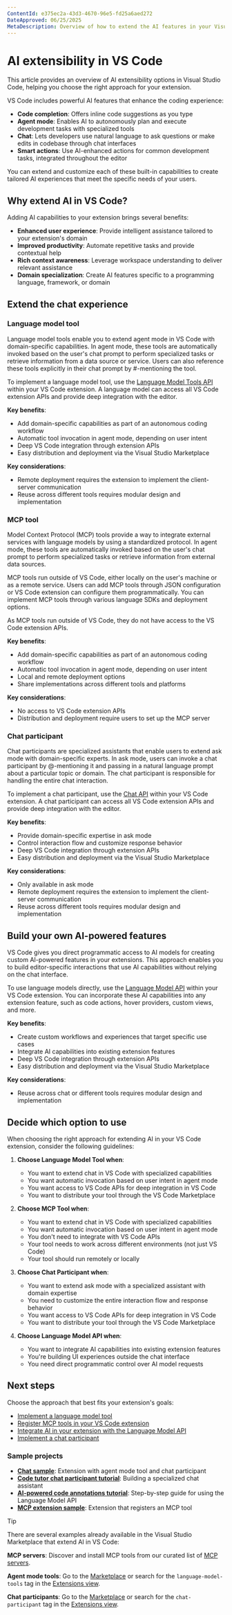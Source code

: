 ```yaml
---
ContentId: e375ec2a-43d3-4670-96e5-fd25a6aed272
DateApproved: 06/25/2025
MetaDescription: Overview of how to extend the AI features in your Visual Studio Code extension by using the Language Model, Tools, and Chat APIs.
---
```

# AI extensibility in VS Code

This article provides an overview of AI extensibility options in Visual Studio Code, helping you choose the right approach for your extension.

VS Code includes powerful AI features that enhance the coding experience:

- **Code completion**: Offers inline code suggestions as you type
- **Agent mode**: Enables AI to autonomously plan and execute development tasks with specialized tools
- **Chat**: Lets developers use natural language to ask questions or make edits in codebase through chat interfaces
- **Smart actions**: Use AI-enhanced actions for common development tasks, integrated throughout the editor

You can extend and customize each of these built-in capabilities to create tailored AI experiences that meet the specific needs of your users.

## Why extend AI in VS Code?

Adding AI capabilities to your extension brings several benefits:

- **Enhanced user experience**: Provide intelligent assistance tailored to your extension's domain
- **Improved productivity**: Automate repetitive tasks and provide contextual help
- **Rich context awareness**: Leverage workspace understanding to deliver relevant assistance
- **Domain specialization**: Create AI features specific to a programming language, framework, or domain

## Extend the chat experience

### Language model tool

Language model tools enable you to extend agent mode in VS Code with domain-specific capabilities. In agent mode, these tools are automatically invoked based on the user's chat prompt to perform specialized tasks or retrieve information from a data source or service. Users can also reference these tools explicitly in their chat prompt by #-mentioning the tool.

To implement a language model tool, use the [Language Model Tools API](/api/extension-guides/ai/tools) within your VS Code extension. A language model can access all VS Code extension APIs and provide deep integration with the editor.

**Key benefits**:

- Add domain-specific capabilities as part of an autonomous coding workflow
- Automatic tool invocation in agent mode, depending on user intent
- Deep VS Code integration through extension APIs
- Easy distribution and deployment via the Visual Studio Marketplace

**Key considerations**:

- Remote deployment requires the extension to implement the client-server communication
- Reuse across different tools requires modular design and implementation

### MCP tool

Model Context Protocol (MCP) tools provide a way to integrate external services with language models by using a standardized protocol. In agent mode, these tools are automatically invoked based on the user's chat prompt to perform specialized tasks or retrieve information from external data sources.

MCP tools run outside of VS Code, either locally on the user's machine or as a remote service. Users can add MCP tools through JSON configuration or VS Code extension can configure them programmatically. You can implement MCP tools through various language SDKs and deployment options.

As MCP tools run outside of VS Code, they do not have access to the VS Code extension APIs.

**Key benefits**:

- Add domain-specific capabilities as part of an autonomous coding workflow
- Automatic tool invocation in agent mode, depending on user intent
- Local and remote deployment options
- Share implementations across different tools and platforms

**Key considerations**:

- No access to VS Code extension APIs
- Distribution and deployment require users to set up the MCP server

### Chat participant

Chat participants are specialized assistants that enable users to extend ask mode with domain-specific experts. In ask mode, users can invoke a chat participant by @-mentioning it and passing in a natural language prompt about a particular topic or domain. The chat participant is responsible for handling the entire chat interaction.

To implement a chat participant, use the [Chat API](/api/extension-guides/ai/chat) within your VS Code extension. A chat participant can access all VS Code extension APIs and provide deep integration with the editor.

**Key benefits**:

- Provide domain-specific expertise in ask mode
- Control interaction flow and customize response behavior
- Deep VS Code integration through extension APIs
- Easy distribution and deployment via the Visual Studio Marketplace

**Key considerations**:

- Only available in ask mode
- Remote deployment requires the extension to implement the client-server communication
- Reuse across different tools requires modular design and implementation

## Build your own AI-powered features

VS Code gives you direct programmatic access to AI models for creating custom AI-powered features in your extensions. This approach enables you to build editor-specific interactions that use AI capabilities without relying on the chat interface.

To use language models directly, use the [Language Model API](/api/extension-guides/ai/language-model) within your VS Code extension. You can incorporate these AI capabilities into any extension feature, such as code actions, hover providers, custom views, and more.

**Key benefits**:

- Create custom workflows and experiences that target specific use cases
- Integrate AI capabilities into existing extension features
- Deep VS Code integration through extension APIs
- Easy distribution and deployment via the Visual Studio Marketplace

**Key considerations**:

- Reuse across chat or different tools requires modular design and implementation

## Decide which option to use

When choosing the right approach for extending AI in your VS Code extension, consider the following guidelines:

1. **Choose Language Model Tool when**:
    - You want to extend chat in VS Code with specialized capabilities
    - You want automatic invocation based on user intent in agent mode
    - You want access to VS Code APIs for deep integration in VS Code
    - You want to distribute your tool through the VS Code Marketplace

1. **Choose MCP Tool when**:
    - You want to extend chat in VS Code with specialized capabilities
    - You want automatic invocation based on user intent in agent mode
    - You don't need to integrate with VS Code APIs
    - Your tool needs to work across different environments (not just VS Code)
    - Your tool should run remotely or locally

1. **Choose Chat Participant when**:
    - You want to extend ask mode with a specialized assistant with domain expertise
    - You need to customize the entire interaction flow and response behavior
    - You want access to VS Code APIs for deep integration in VS Code
    - You want to distribute your tool through the VS Code Marketplace

1. **Choose Language Model API when**:
    - You want to integrate AI capabilities into existing extension features
    - You're building UI experiences outside the chat interface
    - You need direct programmatic control over AI model requests

## Next steps

Choose the approach that best fits your extension's goals:

- [Implement a language model tool](/api/extension-guides/ai/tools)
- [Register MCP tools in your VS Code extension](/api/extension-guides/ai/mcp)
- [Integrate AI in your extension with the Language Model API](/api/extension-guides/ai/language-model)
- [Implement a chat participant](/api/extension-guides/ai/chat)

### Sample projects

- [**Chat sample**](https://github.com/microsoft/vscode-extension-samples/tree/main/chat-sample): Extension with agent mode tool and chat participant
- [**Code tutor chat participant tutorial**](/api/extension-guides/ai/chat-tutorial): Building a specialized chat assistant
- [**AI-powered code annotations tutorial**](/api/extension-guides/ai/language-model-tutorial): Step-by-step guide for using the Language Model API
- [**MCP extension sample**](https://github.com/microsoft/vscode-extension-samples/blob/main/mcp-extension-sample): Extension that registers an MCP tool

> [!TIP]
> There are several examples already available in the Visual Studio Marketplace that extend AI in VS Code:
>
> **MCP servers**: Discover and install MCP tools from our curated list of [MCP servers](https://code.visualstudio.com/mcp).
>
> **Agent mode tools**: Go to the [Marketplace](https://marketplace.visualstudio.com/search?term=tag%3Alanguage-model-tools&target=VSCode&category=All%20categories&sortBy=Relevance) or search for the `language-model-tools` tag in the [Extensions view](/docs/getstarted/extensions).
>
> **Chat participants**: Go to the [Marketplace](https://marketplace.visualstudio.com/search?term=tag%3Achat-participant&target=VSCode&category=All%20categories&sortBy=Relevance) or search for the `chat-participant` tag in the [Extensions view](/docs/getstarted/extensions).
